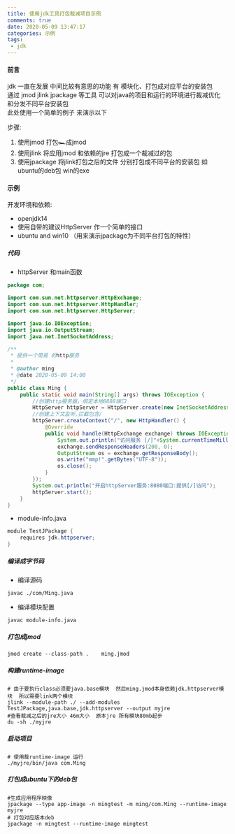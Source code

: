 ```yaml
---
title: 使用jdk工具打包裁减项目示例
comments: true
date: 2020-05-09 13:47:17
categories: 示例
tags:
 - jdk 
---
```

#### 前言 
jdk 一直在发展   中间比较有意思的功能 有 模块化、打包成对应平台的安装包  
通过 jmod  jlink  jpackage  等工具 可以对java的项目和运行的环境进行裁减优化 和分发不同平台安装包  
此处使用一个简单的例子 来演示以下  

步骤:    
1. 使用jmod 打包🏎成jmod 
2. 使用jlink 将应用jmod 和依赖的jre 打包成一个裁减过的包 
3. 使用jpackage 将jlink打包之后的文件 分别打包成不同平台的安装包  如ubuntu的deb包  win的exe 

#### 示例
开发环境和依赖:
* openjdk14 
* 使用自带的建议HttpServer 作一个简单的接口 
* ubuntu and win10 （用来演示jpackage为不同平台打包的特性）

##### 代码 
* httpServer 和main函数 
```java
package com;

import com.sun.net.httpserver.HttpExchange;
import com.sun.net.httpserver.HttpHandler;
import com.sun.net.httpserver.HttpServer;

import java.io.IOException;
import java.io.OutputStream;
import java.net.InetSocketAddress;

/**
 * 提供一个简易 的http服务
 *
 * @author ming
 * @date 2020-05-09 14:00
 */
public class Ming {
    public static void main(String[] args) throws IOException {
        //创建http服务器，绑定本地8888端口
        HttpServer httpServer = HttpServer.create(new InetSocketAddress(8080), 0);
        //创建上下文监听,拦截包含/
        httpServer.createContext("/", new HttpHandler() {
            @Override
            public void handle(HttpExchange exchange) throws IOException {
                System.out.println("访问服务 [/]"+System.currentTimeMillis());
                exchange.sendResponseHeaders(200, 0);
                OutputStream os = exchange.getResponseBody();
                os.write("mmp!".getBytes("UTF-8"));
                os.close();
            }
        });
        System.out.println("开启httpServer服务:8080端口:提供[/]访问");
        httpServer.start();
    }
}

```
* module-info.java 
```java
module TestJPackage {
    requires jdk.httpserver;
}
```
##### 编译成字节码
* 编译源码 
```shell script
javac ./com/Ming.java  
```
* 编译模块配置 
```shell script
javac module-info.java
```
##### 打包成jmod
```shell script
jmod create --class-path .    ming.jmod
```
#####  构建runtime-image
```shell script
# 由于要执行class必须要java.base模块  然后ming.jmod本身依赖jdk.httpserver模块  所以需要link两个模块 
jlink --module-path ./ --add-modules TestJPackage,java.base,jdk.httpserver --output myjre 
#查看裁减之后的jre大小 46m大小  原本jre 所有模块80mb起步  
du -sh ./myjre 
``` 
##### 启动项目
```shell script
# 使用裁runtime-image 运行 
./myjre/bin/java com.Ming
```
##### 打包成ubuntu下的deb包  
```shell script
#生成应用程序映像 
jpackage --type app-image -n mingtest -m ming/com.Ming --runtime-image myjre
# 打包对应版本deb 
jpackage -n mingtest --runtime-image mingtest
```
